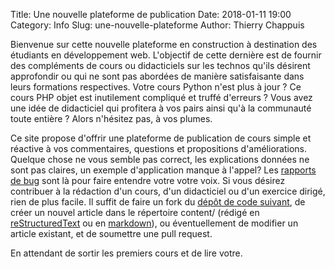 Title: Une nouvelle plateforme de publication
Date: 2018-01-11 19:00
Category: Info
Slug: une-nouvelle-plateforme
Author: Thierry Chappuis

Bienvenue sur cette nouvelle plateforme en construction à destination des étudiants en développement web.
L'objectif de cette dernière est de fournir des compléments 
de cours ou didacticiels sur les technos qu'ils désirent approfondir ou qui ne sont pas abordées de manière
satisfaisante dans leurs formations respectives. Votre cours Python n'est plus à jour ? Ce cours
PHP objet est inutilement compliqué et truffé d'erreurs ? Vous avez une idée de didacticiel
qui profitera à vos pairs ainsi qu'à la communauté toute entière ? Alors n'hésitez pas, à vos plumes.

Ce site propose d'offrir une plateforme de publication de cours simple et réactive à vos
commentaires, questions et propositions d'améliorations. Quelque chose ne vous semble pas correct,
les explications données ne sont pas claires, un exemple d'application manque à l'appel?
Les [rapports de bug](https://github.com/openclassmates/openclassmates/issues) sont là pour
faire entendre votre votre voix.
Si vous désirez contribuer à la rédaction d'un cours, d'un didacticiel ou d'un exercice dirigé, rien de plus facile. 
Il suffit de faire un fork du [dépôt de code suivant](https://github.com/ink3us/edu.ink3us.fr),
de créer un nouvel article dans le répertoire content/ (rédigé en [reStructuredText](http://www.sphinx-doc.org/en/stable/rest.html) ou en [markdown](https://learn.getgrav.org/content/markdown)), ou éventuellement
de modifier un article existant, et de soumettre une pull request. 

En attendant de sortir les premiers cours et de lire votre.
